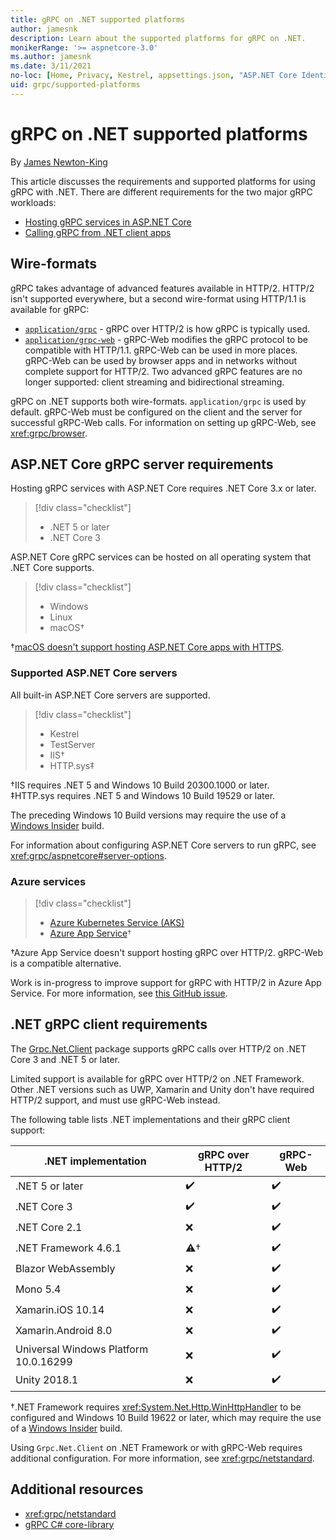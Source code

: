 ```yaml
---
title: gRPC on .NET supported platforms
author: jamesnk
description: Learn about the supported platforms for gRPC on .NET.
monikerRange: '>= aspnetcore-3.0'
ms.author: jamesnk
ms.date: 3/11/2021
no-loc: [Home, Privacy, Kestrel, appsettings.json, "ASP.NET Core Identity", cookie, Cookie, Blazor, "Blazor Server", "Blazor WebAssembly", "Identity", "Let's Encrypt", Razor, SignalR]
uid: grpc/supported-platforms
---
```

# gRPC on .NET supported platforms

By [James Newton-King](https://twitter.com/jamesnk)

This article discusses the requirements and supported platforms for using gRPC with .NET. There are different requirements for the two major gRPC workloads:

* [Hosting gRPC services in ASP.NET Core](#aspnet-core-grpc-server-requirements)
* [Calling gRPC from .NET client apps](#net-grpc-client-requirements)

## Wire-formats

gRPC takes advantage of advanced features available in HTTP/2. HTTP/2 isn't supported everywhere, but a second wire-format using HTTP/1.1 is available for gRPC:

* [`application/grpc`](https://github.com/grpc/grpc/blob/master/doc/PROTOCOL-HTTP2.md) - gRPC over HTTP/2 is how gRPC is typically used.
* [`application/grpc-web`](https://github.com/grpc/grpc/blob/master/doc/PROTOCOL-WEB.md) - gRPC-Web modifies the gRPC protocol to be compatible with HTTP/1.1. gRPC-Web can be used in more places. gRPC-Web can be used by browser apps and in networks without complete support for HTTP/2. Two advanced gRPC features are no longer supported: client streaming and bidirectional streaming.

gRPC on .NET supports both wire-formats. `application/grpc` is used by default. gRPC-Web must be configured on the client and the server for successful gRPC-Web calls. For information on setting up gRPC-Web, see <xref:grpc/browser>.

## ASP.NET Core gRPC server requirements

Hosting gRPC services with ASP.NET Core requires .NET Core 3.x or later.

> [!div class="checklist"]
>
> * .NET 5 or later
> * .NET Core 3

ASP.NET Core gRPC services can be hosted on all operating system that .NET Core supports.

> [!div class="checklist"]
>
> * Windows
> * Linux
> * macOS&dagger;

&dagger;[macOS doesn't support hosting ASP.NET Core apps with HTTPS](xref:grpc/troubleshoot#unable-to-start-aspnet-core-grpc-app-on-macos).

### Supported ASP.NET Core servers

All built-in ASP.NET Core servers are supported.

> [!div class="checklist"]
>
> * Kestrel
> * TestServer
> * IIS&dagger;
> * HTTP.sys&Dagger;

&dagger;IIS requires .NET 5 and Windows 10 Build 20300.1000 or later.  
&Dagger;HTTP.sys requires .NET 5 and Windows 10 Build 19529 or later.

The preceding Windows 10 Build versions may require the use of a [Windows Insider](https://insider.windows.com) build.

For information about configuring ASP.NET Core servers to run gRPC, see <xref:grpc/aspnetcore#server-options>.

### Azure services

> [!div class="checklist"]
>
> * [Azure Kubernetes Service (AKS)](https://azure.microsoft.com/services/kubernetes-service/)
> * [Azure App Service](https://azure.microsoft.com/services/app-service/)&dagger;

&dagger;Azure App Service doesn't support hosting gRPC over HTTP/2. gRPC-Web is a compatible alternative.

Work is in-progress to improve support for gRPC with HTTP/2 in Azure App Service. For more information, see [this GitHub issue](https://github.com/dotnet/AspNetCore/issues/9020).

## .NET gRPC client requirements

The [Grpc.Net.Client](https://www.nuget.org/packages/Grpc.Net.Client/) package supports gRPC calls over HTTP/2 on .NET Core 3 and .NET 5 or later.

Limited support is available for gRPC over HTTP/2 on .NET Framework. Other .NET versions such as UWP, Xamarin and Unity don't have required HTTP/2 support, and must use gRPC-Web instead.

The following table lists .NET implementations and their gRPC client support:

| .NET implementation                          | gRPC over HTTP/2   | gRPC-Web   |
|----------------------------------------------|--------------------|------------|
| .NET 5 or later                              | ✔️                | ✔️         |
| .NET Core 3                                  | ✔️                | ✔️         |
| .NET Core 2.1                                | ❌                | ✔️         |
| .NET Framework 4.6.1                         | ⚠️&dagger;        | ✔️         |
| Blazor WebAssembly                           | ❌                | ✔️         |
| Mono 5.4                                     | ❌                | ✔️         |
| Xamarin.iOS 10.14                            | ❌                | ✔️         |
| Xamarin.Android 8.0                          | ❌                | ✔️         |
| Universal Windows Platform 10.0.16299        | ❌                | ✔️         |
| Unity 2018.1                                 | ❌                | ✔️         |

&dagger;.NET Framework requires <xref:System.Net.Http.WinHttpHandler> to be configured and Windows 10 Build 19622 or later, which may require the use of a [Windows Insider](https://insider.windows.com) build.

Using `Grpc.Net.Client` on .NET Framework or with gRPC-Web requires additional configuration. For more information, see <xref:grpc/netstandard>.

## Additional resources

* <xref:grpc/netstandard>
* [gRPC C# core-library](https://grpc.io/docs/languages/csharp/quickstart/)
